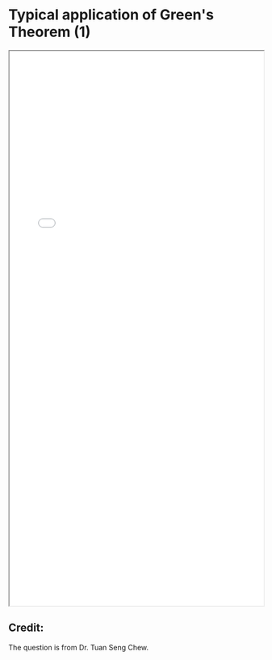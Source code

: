 # Typical application of Green's Theorem (1)


<!--more-->

<iframe src="/pdf/Green_theorem_1.pdf" height="1100px" width="100%"></iframe>

## Credit:
The question is from Dr. Tuan Seng Chew.


